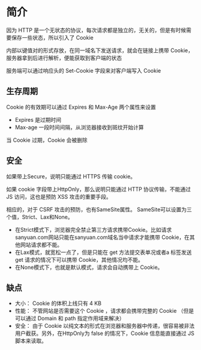 # 简介

因为 HTTP 是一个无状态的协议，每次请求都是独立的，无关的，但是有时候需要保存一些状态，所以引入了 Cookie

内部以键值对的形式存放，在同一域名下发送请求，就会在链接上携带 Cookie，服务器拿到后进行解析，便能获取到客户端的状态

服务端可以通过响应头的 Set-Cookie 字段来对客户端写入 Cookie

## 生存周期

Cookie 的有效期可以通过 Expires 和 Max-Age 两个属性来设置

* Expires 是过期时间
* Max-age 一段时间间隔，从浏览器接收到斑纹开始计算

当 Cookie 过期，Cookie 会被删除

## 安全

如果带上Secure，说明只能通过 HTTPS 传输 cookie。

如果 cookie 字段带上HttpOnly，那么说明只能通过 HTTP 协议传输，不能通过 JS 访问，这也是预防 XSS 攻击的重要手段。

相应的，对于 CSRF 攻击的预防，也有SameSite属性。
SameSite可以设置为三个值，Strict、Lax和None。

* 在Strict模式下，浏览器完全禁止第三方请求携带Cookie。比如请求sanyuan.com网站只能在sanyuan.com域名当中请求才能携带 Cookie，在其他网站请求都不能。
* 在Lax模式，就宽松一点了，但是只能在 get 方法提交表单况或者a 标签发送 get 请求的情况下可以携带 Cookie，其他情况均不能。
* 在None模式下，也就是默认模式，请求会自动携带上 Cookie。

## 缺点

* 大小： Cookie 的体积上线只有 4 KB
* 性能： 不管网站是否需要这个 Cookie ，请求都会携带完整的 Cookie （但是可以通过 Domain 和 path 指定作用域来解决）
* 安全： 由于 Cookie 以纯文本的形式在浏览器和服务器中传递，很容易被非法用户截获。另外，在HttpOnly为 false 的情况下，Cookie 信息能直接通过 JS 脚本来读取。

